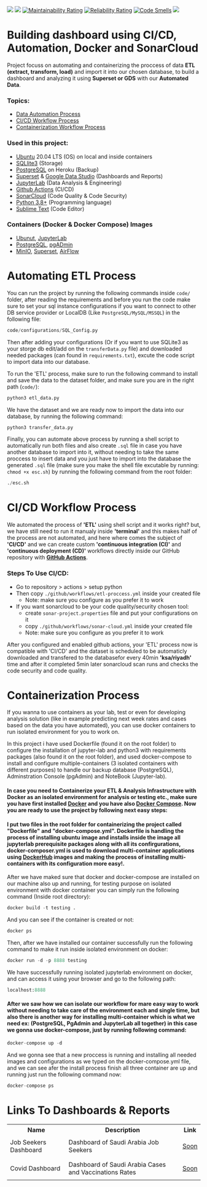 ![](https://github.com/pinocchioVirus/data-analysis-workflow/actions/workflows/etl-proccess.yml/badge.svg)
![](https://github.com/pinocchioVirus/data-analysis-workflow/actions/workflows/sonar-cloud.yml/badge.svg)
[![Maintainability Rating](https://sonarcloud.io/api/project_badges/measure?project=pinocchioVirus_sideProject&metric=sqale_rating)](https://sonarcloud.io/dashboard?id=pinocchioVirus_sideProject)
[![Reliability Rating](https://sonarcloud.io/api/project_badges/measure?project=pinocchioVirus_sideProject&metric=reliability_rating)](https://sonarcloud.io/dashboard?id=pinocchioVirus_sideProject)
[![Code Smells](https://sonarcloud.io/api/project_badges/measure?project=pinocchioVirus_sideProject&metric=code_smells)](https://sonarcloud.io/dashboard?id=pinocchioVirus_sideProject)
![](https://img.shields.io/github/repo-size/pinocchiovirus/data-analysis-workflow?label=project%20size)

<!-- About The Project -->
# Building dashboard using CI/CD, Automation, Docker and SonarCloud
Project focuss on automating and containerizing the proccess of data <b>ETL (extract, transform, load)</b> and import it into our chosen database, to build a dashboard and analyzing it using <b>Superset or GDS</b> with our <b>Automated Data</b>.

<!-- Topics -->
### Topics:
- <a href="#automating-etl-process">Data Automation Process</a>
- <a href="#cicd-workflow-process">CI/CD Workflow Process</a>
- <a href="#containerization-process">Containerization Workflow Process</a>

<!-- Used Technology's -->
### Used in this project:
- <a href="https://ubuntu.com/">Ubuntu</a> 20.04 LTS (OS) on local and inside containers
- <a href="https://sqlite.org/index.html">SQLlite3</a> (Storage)
- <a href="https://www.postgresql.org/">PostgreSQL</a> on Heroku (Backup)
- <a href="https://superset.apache.org/">Superset</a> & <a href="https://datastudio.google.com/">Google Data Studio</a> (Dashboards and Reports)
- <a href="https://pypi.org/project/jupyterlab/">JupyterLab</a> (Data Analysis & Engineering)
- <a href="https://github.com/features/actions">Github Actions</a> (CI/CD)
- <a href="https://sonarcloud.io/">SonarCloud</a> (Code Quality & Code Security) 
- <a href="https://www.python.org/downloads/">Python 3.8+</a> (Programming language)
- <a href="https://www.sublimetext.com/">Sublime Text</a> (Code Editor)

<!-- Used Container Images -->
### Containers (Docker & Docker Compose) Images
- <a href="https://hub.docker.com/_/ubuntu">Ubunut</a>, <a href="#">JupyterLab</a>
- <a href="https://hub.docker.com/_/postgres">PostgreSQL</a>, <a href="https://hub.docker.com/r/dpage/pgadmin4">pgADmin</a>
- <a href="#">MinIO</a>, <a href="#">Superset</a>, <a href="#">AirFlow</a>

<!-- Automation Workflow -->
# Automating ETL Process
You can run the project by running the following commands inside `code/` folder, after reading the requirements and before you run the code make sure to set your sql instance configurations if you want to connect to other DB service provider or LocalDB (Like `PostgreSQL/MySQL/MSSQL`) in the following file:
```python
code/configurations/SQL_Config.py
``` 

Then after adding your configurations (Or if you want to use SQLite3 as your storge db edit/add on the `transferData.py` file) and downloaded needed packages (can found in `requirements.txt`), excute the code script to import data into our database.

To run the 'ETL' process, make sure to run the following command to install and save the data to the dataset folder, and make sure you are in the right path (`code/`):
```python
python3 etl_data.py
```

We have the dataset and we are ready now to import the data into our database, by running the following command:
```python
python3 transfer_data.py
```

Finally, you can automate above process by running a shell script to automatically run both files and also create `.sql` file in case you have another database to import into it, without needing to take the same proccess to insert data and you just have to import into the database the generated `.sql` file (make sure you make the shell file excutable by running: `chmod +x esc.sh`) by running the following command from the root folder:
```python
./esc.sh
```

<!-- CI/CD Workflow  -->
# CI/CD Workflow Process
We automated the process of <b>'ETL'</b> using shell script and it works right? but, we have still need to run it manualy inside <b>'terminal'</b> and this makes half of the process are not automated, and here where comes the subject of <b>'CI/CD'</b> and we can create custom <b>'continuous integration (CI)'</b> and <b>'continuous deployment (CD)'</b> workflows directly inside our GitHub repository with <a href="https://github.com/features/actions"><b>GitHub Actions</b></a>.

### Steps To Use CI/CD:
- Go to repository > actions > setup python
- Then copy `./github/workflows/etl-proccess.yml` inside your created file
   - Note: make sure you configure as you prefer it to work 
- If you want sonarcloud to be your code quality/security chosen tool:
   - create `sonar-project.properties` file and put your configurations on it
   - copy `./github/workflows/sonar-cloud.yml` inside your created file
   - Note: make sure you configure as you prefer it to work
 
After you configured and enabled github actions, your 'ETL' process now is compatible with 'CI/CD' and the dataset is scheduled to be automaticly downloaded and transfered to the databasefor every 40min <b>'ksa/riyadh'</b> time and after it completed 5min later sonarcloud scan runs and checks the code security and code quality.

<!-- Containerization Workflow -->
# Containerization Process
If you wanna to use containers as your lab, test or even for developing analysis solution (like in example predicting next week rates and cases based on the data you have automated), you can use docker containers to run isolated environment for you to work on.

In this project i have used Dockerfile (found it on the root folder) to configure the installation of jupyter-lab and python3 with requirements packages (also found it on the root folder), and used docker-compose to install and configure multiple-containers (3 isolated containers with different purposes) to handle our backup database (PostgreSQL), Adminstration Console (pgAdmin) and NoteBook (Jupyter-lab).

#### In case you need to Containerize your ETL & Analysis Infrastructure with Docker as an isolated environment for analysis or testing etc., make sure you have first installed <a href="https://docs.docker.com/get-docker/"><b>Docker</b></a> and you have also <a href="https://docs.docker.com/compose/install/"><b>Docker Compose</b></a>. Now you are ready to use the project by following next easy steps:

#### I put two files in the root folder for containerizing the project called "Dockerfile" and  "docker-compose.yml". <b>Dockerfile</b> is handling the process of installing ubuntu image and installs inside the image all jupyterlab prerequisite packages along with all its confirgurations, <b>docker-composer.yml</b> is used to download multi-container applications using <a href="https://hub.docker.com/">DockerHub</a> images and making the process of installing multi-containers with its configuration more easy!.

After we have maked sure that docker and docker-compose are installed on our machine also up and running, for testing purpose on isolated environment with docker container you can simply run the following command (Inside root directory):
```python
docker build -t testing .
```
And you can see if the container is created or not:
```python
docker ps
```
Then, after we have installed our container successfully run the following command to make it run inside isolated environment on docker:
```python
docker run -d -p 8888 testing
```
We have successfully running isolated jupyterlab environment on docker, and can access it using your browser and go to the following path:
```python
localhost:8888
```

<!-- Implementation of docker-compose -->
#### After we saw how we can isolate our workflow for mare easy way to work without needing to take care of the environment each and single time, but also there is another way for installing multi-container which is what we need ex: (PostgreSQL, PgAdmin and JupyterLab all together) in this case we gonna use <b>docker-compose</b>, just by running following command:
```python
docker-compose up -d
```
And we gonna see that a new proccess is running and installing all needed images and configurations as we typed on the docker-compose.yml file, and we can see afer the install process finish all three container are up and running just run the following command now:
```python
docker-compose ps
```

<!-- All Links -->
# Links To Dashboards & Reports
<table class="tg">
  <tr>
    <th class="tg-yw4l"><b>Name</b></th>
    <th class="tg-yw4l"><b>Description</b></th>
    <th class="tg-yw4l"><b>Link</b></th>
  </tr>
  <!-- Dashboard Links -->
  <tr>
    <td class="tg-yw4l">Job Seekers Dashboard</td>
    <td class="tg-yw4l">Dashboard of Saudi Arabia Job Seekers</td>
    <td class="tg-yw4l"><a href="#"><p>Soon</p></a></td>
  </tr>
  <tr>
    <td class="tg-yw4l">Covid Dashboard</td>
    <td class="tg-yw4l">Dashboard of Saudi Arabia Cases and Vaccinations Rates</td>
    <td class="tg-yw4l"><a href="#"><p>Soon</p></a></td>
  </tr>
</table>
